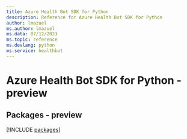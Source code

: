 ```yaml
---
title: Azure Health Bot SDK for Python
description: Reference for Azure Health Bot SDK for Python
author: lmazuel
ms.author: lmazuel
ms.data: 07/12/2023
ms.topic: reference
ms.devlang: python
ms.service: healthbot
---
```

# Azure Health Bot SDK for Python - preview
## Packages - preview
[!INCLUDE [packages](health-bot-index.md)]